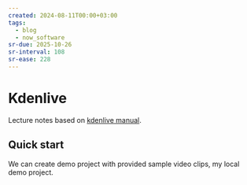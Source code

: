 ```yaml
---
created: 2024-08-11T00:00+03:00
tags:
  - blog
  - now_software
sr-due: 2025-10-26
sr-interval: 108
sr-ease: 228
---
```


# Kdenlive

Lecture notes based on [kdenlive manual](https://docs.kdenlive.org/en/).

## Quick start

We can create demo project with provided sample video clips, my local demo project.
